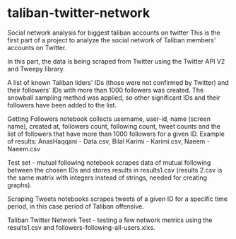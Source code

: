 # taliban-twitter-network
Social network analysis for biggest taliban accounts on twitter
This is the first part of a project to analyze the social network of Taliban members' accounts on Twitter. 

In this part, the data is being scraped from Twitter using the Twitter API V2 and Tweepy library. 

A list of known Taliban liders' IDs (those were not confirmed by Twitter) and their followers' IDs with more than 1000 followers was created. The snowball sampling method was applied, so other significant IDs and their followers have been added to the list.

Getting Followers notebook collects username, user-id, name (screen name), created at, followers count, following count, tweet counts and the list of followers that have more than 1000 followers for a given ID. Example of results: AnasHaqqani - Data.csv, Bilal Karimi - Karimi.csv, Naeem - Naeem.csv

Test set - mutual following notebook scrapes data of mutual following between the chosen IDs and stores results in results1.csv (results 2.csv is the same matrix with integers instead of strings, needed for creating graphs). 

Scraping Tweets notebooks scrapes tweets of a given ID for a specific time period, in this case period of Taliban offensive.

Taliban Twitter Network Test - testing a few network metrics using the results1.csv and followers-following-all-users.xlxs.
